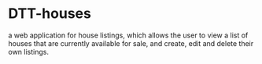 # DTT-houses
a web application for house listings, which allows the user to view a list of houses that are currently available for sale, and create, edit and delete their own listings.

